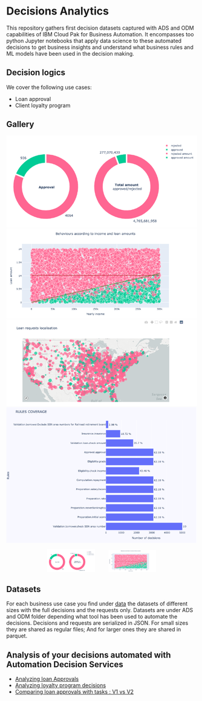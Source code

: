 # Decisions Analytics

This repository gathers first decision datasets captured with ADS and ODM capabilities of IBM Cloud Pak for Business Automation.
It encompasses too python Jupyter notebooks that apply data science to these automated decisions to get business insights and understand what business rules and ML models have been used in the decision making.

## Decision logics
We cover the following use cases:
   * Loan approval
   * Client loyalty program
   
## Gallery
![loanapprovals.donuts](docs/images/loanapprovals.donuts.png "loan approvals donuts")
![loanapprovals.points](docs/images/loanapprovals.points.png "loan approvals points")
![loanapprovals.donuts](docs/images/loanapprovals.geolocation.png "loan approvals geolocation")
![loanapprovals.donuts](docs/images/loanapprovals.rulecoverage.png "loan approvals rule coverage")

<p align="center">
  <img alt="loanapprovals.donuts" src="./docs/images/loanapprovals.donuts.png" width="25%">
&nbsp; &nbsp; &nbsp; &nbsp;
  <img alt="loanapprovals.points" src="./docs/images/loanapprovals.points.png" width="25%">
</p>

## Datasets
For each business use case you find under [data](./data) the datasets of different sizes with the full decisions and the requests only.
Datasets are under ADS and ODM folder depending what tool has been used to automate the decisions.
Decisions and requests are serialized in JSON. For small sizes they are shared as regular files; And for larger ones they are shared in parquet. 

## Analysis of your decisions automated with Automation Decision Services
   * [Analyzing loan Approvals](https://nbviewer.org/github/DecisionsDev/decisions-analytics/blob/main/notebooks/ADS/ads-loanvalidation-analytics.ipynb)
   * [Analyzing loyalty program decisions](https://nbviewer.org/github/DecisionsDev/decisions-analytics/blob/main/notebooks/ADS/ads-loyaltyprogram-analytics.ipynb)
   * [Comparing loan approvals with tasks : V1 vs V2](https://nbviewer.org/github/DecisionsDev/decisions-analytics/blob/main/notebooks/ADS/ads-22.0.1-loanapprovalwithtasks-v1-vs-v2-5K.ipynb)

